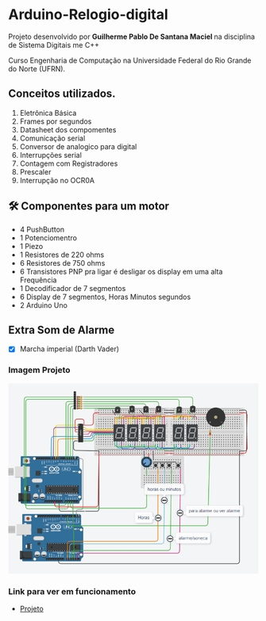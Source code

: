 # Arduino-Relogio-digital
Projeto desenvolvido por <strong> Guilherme Pablo De Santana Maciel </strong> na disciplina de Sistema Digitais me C++

Curso Engenharia de Computação na Universidade Federal do Rio Grande do Norte (UFRN).


## Conceitos utilizados.
1. Eletrônica Básica
1. Frames por segundos
2. Datasheet dos compomentes
4. Comunicação serial
5. Conversor de analogico para digital
6. Interrupções serial 
6. Contagem com Registradores
7. Prescaler
1. Interrupção no OCR0A


## 🛠 Componentes para um motor
<ul>
    <li>4 PushButton</li>
    <li>1 Potenciomentro</li>
    <li>1 Piezo </li>
    <li>1 Resistores de 220 ohms</li>
    <li>6 Resistores de 750 ohms</li>
    <li>6 Transistores PNP pra ligar é desligar os display em uma alta Frequência </li>
    <li>1 Decodificador de 7 segmentos </li>
    <li>6 Display de 7 segmentos, Horas Minutos segundos</li>
    <li>2 Arduino Uno</li>
</ul>

## Extra Som de Alarme
- [x] Marcha imperial  (Darth Vader)

### Imagem Projeto
![layoutGif](https://github.com/PabloSanttana/Arduino-Relogio-digital/blob/main/image.png)

### Link para ver em funcionamento

- [Projeto](https://www.tinkercad.com/things/8YJkhYezptq?sharecode=nEF_Nwfwm1WdPvQwmrcfyrt-0HkSyN3T3qefTpyxnMY)      
